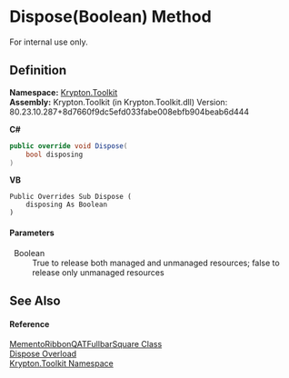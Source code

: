 # Dispose(Boolean) Method


For internal use only.



## Definition
**Namespace:** <a href="79d2eac2-21f4-54ff-7552-b20c33c30600.md">Krypton.Toolkit</a>  
**Assembly:** Krypton.Toolkit (in Krypton.Toolkit.dll) Version: 80.23.10.287+8d7660f9dc5efd033fabe008ebfb904beab6d444

**C#**
``` C#
public override void Dispose(
	bool disposing
)
```
**VB**
``` VB
Public Overrides Sub Dispose ( 
	disposing As Boolean
)
```



#### Parameters
<dl><dt>  Boolean</dt><dd>True to release both managed and unmanaged resources; false to release only unmanaged resources</dd></dl>

## See Also


#### Reference
<a href="feea7a71-8ccd-692f-f73d-9c18a553c1a2.md">MementoRibbonQATFullbarSquare Class</a>  
<a href="bf8005df-26a5-d54e-aad7-a7f7b0184703.md">Dispose Overload</a>  
<a href="79d2eac2-21f4-54ff-7552-b20c33c30600.md">Krypton.Toolkit Namespace</a>  
